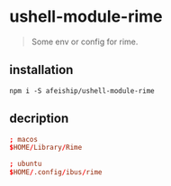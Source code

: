 # ushell-module-rime
> Some env or config for rime.

## installation
```shell
npm i -S afeiship/ushell-module-rime
```

## decription
```conf
; macos
$HOME/Library/Rime

; ubuntu
$HOME/.config/ibus/rime
```